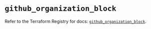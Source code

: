 # `github_organization_block`

Refer to the Terraform Registry for docs: [`github_organization_block`](https://registry.terraform.io/providers/integrations/github/6.3.0/docs/resources/organization_block).

